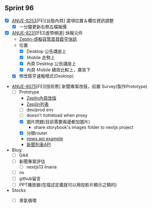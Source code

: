 ## Sprint 96

* [x] [ANUE-8253](https://cnyesrd.atlassian.net/browse/ANUE-8253)[FE][台股內頁] 選項位置＆欄位資訊調整
	* [x] 一分鐘更新右側五檔報價
 * [x] [ANUE-8231](https://cnyesrd.atlassian.net/browse/ANUE-8231)[FE][虛幣頻道] 快報元件 
	 * [Zeplin-虛擬貨幣首頁鉅亨快訊](https://app.zeplin.io/project/576287bda89e8aa7045cfba5/screen/64770f834994a71d12f2fafe)
	  * 位置
		 * [x] Desktop 公告講座上
		 * [x] Ｍobile 走勢上
		 * [x] 內頁 Desktop 公告講座上
		 * [x] 內頁  Ｍobile 績效比較上，廣告下
	 * [x] 修改鉅亨速報樣式(Desktop)
* [ANUE-8075](https://cnyesrd.atlassian.net/browse/ANUE-8075)[FE][技術票] 新聞專案改版，前置 Survey(製作Prototype)
	* [ ] Prototype
		* [Zeplin內頁改版](https://app.zeplin.io/project/576287bda89e8aa7045cfba5/screen/6451d7ffb5da8d26449e90da)
		* [Zepilin列表](https://app.zeplin.io/project/576287bda89e8aa7045cfba5/screen/645db4a95b9d821337078288)
		* [ ] dev/prod env
		* [ ] doesn't hotreload when proxy
		* [x] 圖片問題(目前需要兩邊都加圖片)
			* share storybook's images folder to nextjs project
		* [x] 分類router
		* [news api example](https://api.cnyes.com/media/api/v1/news/5166245?status=no_token)
		* [新聞列表API](https://api.cnyes.com/media/api/v1/newslist/category/tw_stock)
* Blog: 
	* [ ] GA4
	* [ ] 新聞專案評估
		* [ ] nextjs13 linaria
	* [ ] nx
	* [ ] github留言
	* [ ] PPT播放器(在描述定義就可以用投影片顯示之類的)
*  Stocks
	* [ ] 景氣循環


